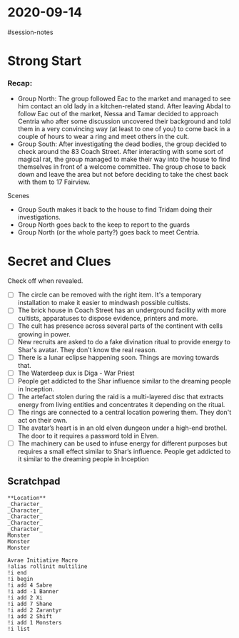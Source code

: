 # 2020-09-14

\#session-notes 

# Strong Start

### Recap:

* Group North: The group followed Eac to the market and managed to see him contact an old lady in a kitchen-related stand. After leaving Abdal to follow Eac out of the market, Nessa and Tamar decided to approach Centria who after some discussion uncovered their background and told them in a very convincing way (at least to one of you) to come back in a couple of hours to wear a ring and meet others in the cult.
* Group South: After investigating the dead bodies, the group decided to check around the 83 Coach Street. After interacting with some sort of magical rat, the group managed to make their way into the house to find themselves in front of a welcome committee. The group chose to back down and leave the area but not before deciding to take the chest back with them to 17 Fairview.

Scenes

* Group South makes it back to the house to find Tridam doing their investigations.
* Group North goes back to the keep to report to the guards
* Group North (or the whole party?) goes back to meet Centria.

# Secret and Clues

Check off when revealed.

* [ ] The circle can be removed with the right item. It's a temporary installation to make it easier to mindwash possible cultists.
* [ ] The brick house in Coach Street has an underground facility with more cultists, apparatuses to dispose evidence, printers and more.
* [ ] The cult has presence across several parts of the continent with cells growing in power.
* [ ] New recruits are asked to do a fake divination ritual to provide energy to Shar's avatar. They don't know the real reason.
* [ ] There is a lunar eclipse happening soon. Things are moving towards that.
* [ ] The Waterdeep dux is Diga - War Priest
* [ ] People get addicted to the Shar influence similar to the dreaming people in Inception.
* [ ] The artefact stolen during the raid is a multi-layered disc that extracts energy from living entities and concentrates it depending on the ritual.
* [ ] The rings are connected to a central location powering them. They don't act on their own.
* [ ] The avatar’s heart is in an old elven dungeon under a high-end brothel. The door to it requires a password told in Elven.
* [ ] The machinery can be used to infuse energy for different purposes but requires a small effect similar to Shar’s influence. People get addicted to it similar to the dreaming people in Inception

## Scratchpad

````
**Location**
_Character_
_Character_
_Character_
_Character_
_Character_
Monster
Monster
Monster

Avrae Initiative Macro
!alias rollinit multiline
!i end
!i begin
!i add 4 Sabre
!i add -1 Banner
!i add 2 Xi
!i add 7 Shane
!i add 2 Zarantyr
!i add 2 Shift
!i add 1 Monsters
!i list
````
